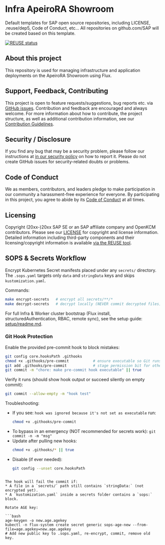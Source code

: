 # Infra ApeiroRA Showroom

Default templates for SAP open source repositories, including LICENSE, .reuse/dep5, Code of Conduct, etc... All repositories on github.com/SAP will be created based on this template.

[![REUSE status](https://api.reuse.software/badge/github.com/openkcm/infra-apeirora-showroom)](https://api.reuse.software/info/github.com/openkcm/infra-apeirora-showroom)

## About this project

This repository is used for managing infrastructure and application deployments on the ApeiroRA Showroom using Flux.


## Support, Feedback, Contributing

This project is open to feature requests/suggestions, bug reports etc. via [GitHub issues](https://github.com/openkcm/infra-apeirora-showroom/issues). Contribution and feedback are encouraged and always welcome. For more information about how to contribute, the project structure, as well as additional contribution information, see our [Contribution Guidelines](CONTRIBUTING.md).

## Security / Disclosure
If you find any bug that may be a security problem, please follow our instructions at [in our security policy](https://github.com/openkcm/infra-apeirora-showroom/security/policy) on how to report it. Please do not create GitHub issues for security-related doubts or problems.

## Code of Conduct

We as members, contributors, and leaders pledge to make participation in our community a harassment-free experience for everyone. By participating in this project, you agree to abide by its [Code of Conduct](https://github.com/openkcm/.github/blob/main/CODE_OF_CONDUCT.md) at all times.

## Licensing

Copyright (20xx-)20xx SAP SE or an SAP affiliate company and OpenKCM contributors. Please see our [LICENSE](LICENSE) for copyright and license information. Detailed information including third-party components and their licensing/copyright information is available [via the REUSE tool](https://api.reuse.software/info/github.com/openkcm/infra-apeirora-showroom).

## SOPS & Secrets Workflow

Encrypt Kubernetes Secret manifests placed under any `secrets/` directory. The `.sops.yaml` targets only `data` and `stringData` keys and skips `kustomization.yaml`.

Commands:

```bash
make encrypt-secrets   # encrypt all secrets/**/*
make decrypt-secrets   # decrypt locally (NEVER commit decrypted files)
```

For full Infra & Worker cluster bootstrap (Flux install, structuredAuthentication, RBAC, remote sync), see the setup guide: [setup/readme.md](./setup/readme.md).

### Git Hook Protection

Enable the provided pre-commit hook to block mistakes:

```bash
git config core.hooksPath .githooks
chmod +x .githooks/pre-commit           # ensure executable so Git runs it
git add .githooks/pre-commit            # stage permission bit for others
git commit -m "chore: make pre-commit hook executable" || true
```

Verify it runs (should show hook output or succeed silently on empty commit):

```bash
git commit --allow-empty -m "hook test"
```

Troubleshooting:

* If you see: `hook was ignored because it's not set as executable` run:
	```bash
	chmod +x .githooks/pre-commit
	```
* To bypass in an emergency (NOT recommended for secrets work): `git commit -n -m "msg"`
* Update after pulling new hooks:
	```bash
	chmod +x .githooks/* || true
	```
* Disable (if ever needed):
	```bash
	git config --unset core.hooksPath
	```
```

The hook will fail the commit if:
* A file in a `secrets/` path still contains `stringData:` (not encrypted yet).
* A `kustomization.yaml` inside a secrets folder contains a `sops:` block.

Rotate AGE key:

```bash
age-keygen -o new.age.agekey
kubectl -n flux-system create secret generic sops-age-new --from-file=age.agekey=new.age.agekey
# Add new public key to .sops.yaml, re-encrypt, commit, remove old key.
```
